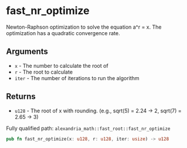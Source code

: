 # fast_nr_optimize

Newton-Raphson optimization to solve the equation a^r = x. The optimization has a quadratic convergence rate.

## Arguments

- `x` - The number to calculate the root of
- `r` - The root to calculate
- `iter` - The number of iterations to run the algorithm

## Returns

- `u128` - The root of x with rounding. (e.g., sqrt(5) = 2.24 -> 2, sqrt(7) = 2.65 -> 3)

Fully qualified path: `alexandria_math::fast_root::fast_nr_optimize`

```rust
pub fn fast_nr_optimize(x: u128, r: u128, iter: usize) -> u128
```
